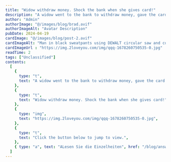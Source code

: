 ```yaml
---
title: "Widow withdraw money. Shock the bank when she gives card!"
description: "A widow went to the bank to withdraw money, gave the card to the Bank employee, and said, girl, I will withdraw 500 yuan. The girl said: Please go to the ATM for less than 5000"
author: "Admin"
authorImage: "@/images/blog/brad.avif"
authorImageAlt: "Avatar Description"
pubDate: 2024-04-19
cardImage: "@/images/blog/post-2.avif"
cardImageAlt: "Man in black sweatpants using DEWALT circular saw and cutting a wood plank"
cardImageUrl : "https://img.2loveyou.com/img/qqq-1678260750535-0.jpg"
readTime: 2
tags: ["Unclassified"]
contents:
  [
    {
      type: "t",
      text: "A widow went to the bank to withdraw money, gave the card to the Bank employee, and said, girl, I will withdraw 500 yuan. The girl said: Please go to the ATM for less than 5000",
    },
    {
      type: "t",
      text: "Widow withdraw money. Shock the bank when she gives card!",
    },
    {
      type: "img",
      text: "https://img.2loveyou.com/img/qqq-1678260750535-0.jpg",
    },
    {
      type: "t",
      text: "Click the button below to jump to view.",
    },
    { type: "a", text: "ALesen Sie die Einzelheiten", href: "/blog/answer-1678260750535-384793/" },
  ]
---
```

